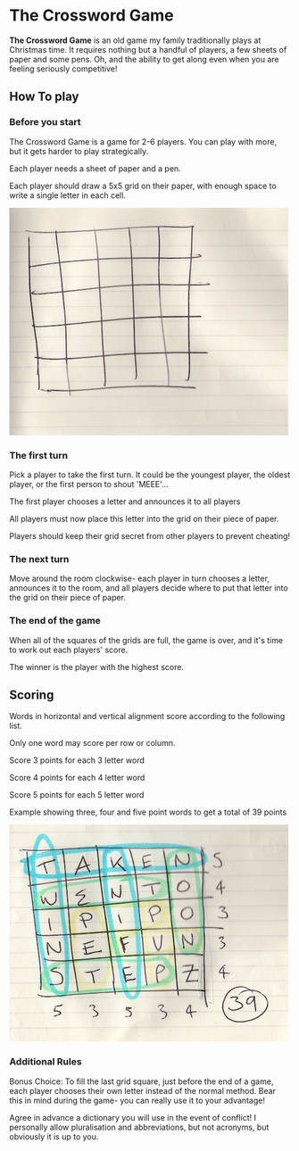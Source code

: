 # The Crossword Game

**The Crossword Game** is an old game my family traditionally plays at Christmas time. It requires nothing but a handful of players, a few sheets of paper and some pens. Oh, and the ability to get along even when you are feeling seriously competitive!


## How To play

### Before you start

The Crossword Game is a game for 2-6 players. You can play with more, but it gets harder to play strategically.

Each player needs a sheet of paper and a pen.

Each player should draw a 5x5 grid on their paper, with enough space to write a single letter in each cell.

![Empty grid example](empty_grid.png)

### The first turn

Pick a player to take the first turn. It could be the youngest player, the oldest player, or the first person to shout 'MEEE'…

The first player chooses a letter and announces it to all players

All players must now place this letter into the grid on their piece of paper.

Players should keep their grid secret from other players to prevent cheating!

### The next turn

Move around the room clockwise- each player in turn chooses a letter, announces it to the room, and all players decide where to put that letter into the grid on their piece of paper.

### The end of the game

When all of the squares of the grids are full, the game is over, and it's time to work out each players' score.

The winner is the player with the highest score.


## Scoring

Words in horizontal and vertical alignment score according to the following list. 

Only one word may score per row or column.

Score 3 points for each 3 letter word

Score 4 points for each 4 letter word

Score 5 points for each 5 letter word

Example showing three, four and five point words to get a total of 39 points

![Example scoring grid](scoring_example.png)

### Additional Rules

Bonus Choice: To fill the last grid square, just before the end of a game, each player chooses their own letter instead of the normal method. Bear this in mind during the game- you can really use it to your advantage!

Agree in advance a dictionary you will use in the event of conflict! I personally allow pluralisation and abbreviations, but not acronyms, but obviously it is up to you.


